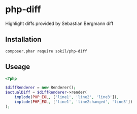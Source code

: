 # php-diff

Highlight diffs provided by Sebastian Bergmann diff

## Installation

```
composer.phar require sokil/php-diff
```

## Useage

```php
<?php

$diffRenderer = new Renderer();
$actualDiff = $diffRenderer->render(
    implode(PHP_EOL, ['line1', 'line2', 'line3']),
    implode(PHP_EOL, ['line1', 'line2changed', 'line3'])
);

```
